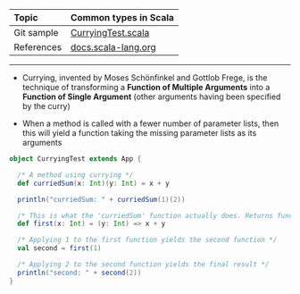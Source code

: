 | Topic | Common types in Scala |
| :--- | :--- |
| Git sample | [CurryingTest.scala](https://github.com/inbravo/scala-src/blob/master/src/main/scala/com/inbravo/lang/CurryingTest.scala)	|
| References | [docs.scala-lang.org](http://docs.scala-lang.org/tutorials/tour/currying.html)	 |

---

* Currying, invented by Moses Schönfinkel and Gottlob Frege, is the technique of transforming a **Function of Multiple Arguments** into a **Function of Single Argument** (other arguments having been specified by the curry)

*	When a method is called with a fewer number of parameter lists, then this will yield a function taking the missing parameter lists as its arguments

```scala
object CurryingTest extends App {

  /* A method using currying */
  def curriedSum(x: Int)(y: Int) = x + y

  println("curriedSum: " + curriedSum(1)(2))

  /* This is what the 'curriedSum' function actually does. Returns function value (x: Int) Int => Int */
  def first(x: Int) = (y: Int) => x + y

  /* Applying 1 to the first function yields the second function */
  val second = first(1)

  /* Applying 2 to the second function yields the final result */
  println("second: " + second(2))
}
```



